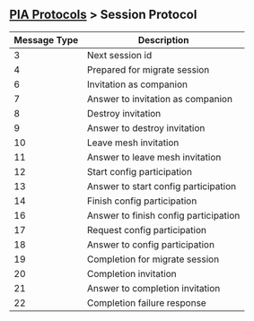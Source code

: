 [PIA Protocols](PIA-Protocols.md) > Session Protocol
---
| Message Type | Description |
| --- | --- |
| 3 | Next session id |
| 4 | Prepared for migrate session |
| 6 | Invitation as companion |
| 7 | Answer to invitation as companion |
| 8 | Destroy invitation |
| 9 | Answer to destroy invitation |
| 10 | Leave mesh invitation |
| 11 | Answer to leave mesh invitation |
| 12 | Start config participation |
| 13 | Answer to start config participation |
| 14 | Finish config participation |
| 16 | Answer to finish config participation |
| 17 | Request config participation |
| 18 | Answer to config participation |
| 19 | Completion for migrate session |
| 20 | Completion invitation |
| 21 | Answer to completion invitation |
| 22 | Completion failure response |
